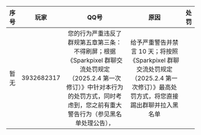 |序号| 玩家       | QQ号        | 原因             | 处罚     |
|:-:|:-:|:-:|:-:|:-:|
|暂无|3932682317|您的行为严重违反了群规第五章第三条：不得刷屏；根据《Sparkpixel 群聊交流处罚规定（2025.2.4 第一次修订）》中针对本行为的处罚方式，同时考虑到，您之前有重大警告行为（参见黑名单处理公告），|给予严重警告并禁言 10 天；将按照《Sparkpixel 群聊交流处罚规定（2025.2.4 第一次修订）》最高处罚方式，将您直接踢出群聊并拉入黑名单|